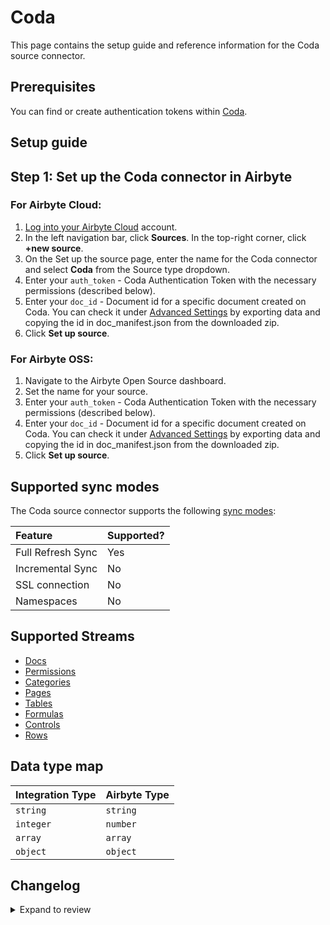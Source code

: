 # Coda

This page contains the setup guide and reference information for the Coda source connector.

## Prerequisites

You can find or create authentication tokens within [Coda](https://coda.io/account#apiSettings).

## Setup guide

## Step 1: Set up the Coda connector in Airbyte

### For Airbyte Cloud:

1. [Log into your Airbyte Cloud](https://cloud.airbyte.com/workspaces) account.
2. In the left navigation bar, click **Sources**. In the top-right corner, click **+new source**.
3. On the Set up the source page, enter the name for the Coda connector and select **Coda** from the Source type dropdown.
4. Enter your `auth_token` - Coda Authentication Token with the necessary permissions \(described below\).
5. Enter your `doc_id` - Document id for a specific document created on Coda. You can check it under [Advanced Settings](https://coda.io/account)
   by exporting data and copying the id in doc_manifest.json from the downloaded zip.
6. Click **Set up source**.

### For Airbyte OSS:

1. Navigate to the Airbyte Open Source dashboard.
2. Set the name for your source.
3. Enter your `auth_token` - Coda Authentication Token with the necessary permissions \(described below\).
4. Enter your `doc_id` - Document id for a specific document created on Coda. You can check it under [Advanced Settings](https://coda.io/account)
   by exporting data and copying the id in doc_manifest.json from the downloaded zip.
5. Click **Set up source**.

## Supported sync modes

The Coda source connector supports the following [sync modes](https://docs.airbyte.com/cloud/core-concepts#connection-sync-modes):

| Feature           | Supported? |
| :---------------- | :--------- |
| Full Refresh Sync | Yes        |
| Incremental Sync  | No         |
| SSL connection    | No         |
| Namespaces        | No         |

## Supported Streams

- [Docs](https://coda.io/developers/apis/v1#tag/Docs/operation/listDocs)
- [Permissions](https://coda.io/developers/apis/v1#tag/Permissions/operation/getPermissions)
- [Categories](https://coda.io/developers/apis/v1#tag/Publishing/operation/listCategories)
- [Pages](https://coda.io/developers/apis/v1#tag/Pages/operation/listPages)
- [Tables](https://coda.io/developers/apis/v1#tag/Tables/operation/listTables)
- [Formulas](https://coda.io/developers/apis/v1#tag/Formulas/operation/listFormulas)
- [Controls](https://coda.io/developers/apis/v1#tag/Controls/operation/listControls)
- [Rows](https://coda.io/developers/apis/v1#tag/Rows/operation/listRows)

## Data type map

| Integration Type | Airbyte Type |
| :--------------- | :----------- |
| `string`         | `string`     |
| `integer`        | `number`     |
| `array`          | `array`      |
| `object`         | `object`     |

## Changelog

<details>
  <summary>Expand to review</summary>

| Version | Date       | Pull Request                                             | Subject                                                                                                     |
| :------ | :--------- | :------------------------------------------------------- |:------------------------------------------------------------------------------------------------------------|
| 1.3.34 | 2025-08-23 | [65300](https://github.com/airbytehq/airbyte/pull/65300) | Update dependencies |
| 1.3.33 | 2025-08-09 | [64727](https://github.com/airbytehq/airbyte/pull/64727) | Update dependencies |
| 1.3.32 | 2025-08-02 | [64405](https://github.com/airbytehq/airbyte/pull/64405) | Update dependencies |
| 1.3.31 | 2025-07-26 | [64012](https://github.com/airbytehq/airbyte/pull/64012) | Update dependencies |
| 1.3.30 | 2025-07-19 | [63591](https://github.com/airbytehq/airbyte/pull/63591) | Update dependencies |
| 1.3.29 | 2025-07-12 | [62964](https://github.com/airbytehq/airbyte/pull/62964) | Update dependencies |
| 1.3.28 | 2025-07-05 | [62775](https://github.com/airbytehq/airbyte/pull/62775) | Update dependencies |
| 1.3.27 | 2025-06-28 | [62385](https://github.com/airbytehq/airbyte/pull/62385) | Update dependencies |
| 1.3.26 | 2025-06-22 | [62001](https://github.com/airbytehq/airbyte/pull/62001) | Update dependencies |
| 1.3.25 | 2025-06-14 | [61273](https://github.com/airbytehq/airbyte/pull/61273) | Update dependencies |
| 1.3.24 | 2025-05-24 | [59953](https://github.com/airbytehq/airbyte/pull/59953) | Update dependencies |
| 1.3.23 | 2025-05-03 | [59393](https://github.com/airbytehq/airbyte/pull/59393) | Update dependencies |
| 1.3.22 | 2025-04-26 | [58883](https://github.com/airbytehq/airbyte/pull/58883) | Update dependencies |
| 1.3.21 | 2025-04-19 | [58334](https://github.com/airbytehq/airbyte/pull/58334) | Update dependencies |
| 1.3.20 | 2025-04-12 | [57821](https://github.com/airbytehq/airbyte/pull/57821) | Update dependencies |
| 1.3.19 | 2025-04-05 | [57203](https://github.com/airbytehq/airbyte/pull/57203) | Update dependencies |
| 1.3.18 | 2025-03-29 | [56475](https://github.com/airbytehq/airbyte/pull/56475) | Update dependencies |
| 1.3.17 | 2025-03-22 | [55935](https://github.com/airbytehq/airbyte/pull/55935) | Update dependencies |
| 1.3.16 | 2025-03-08 | [55275](https://github.com/airbytehq/airbyte/pull/55275) | Update dependencies |
| 1.3.15 | 2025-03-01 | [54966](https://github.com/airbytehq/airbyte/pull/54966) | Update dependencies |
| 1.3.14 | 2025-02-22 | [53735](https://github.com/airbytehq/airbyte/pull/53735) | Update dependencies |
| 1.3.13 | 2025-02-08 | [53346](https://github.com/airbytehq/airbyte/pull/53346) | Update dependencies |
| 1.3.12 | 2025-02-01 | [52841](https://github.com/airbytehq/airbyte/pull/52841) | Update dependencies |
| 1.3.11 | 2025-01-25 | [52307](https://github.com/airbytehq/airbyte/pull/52307) | Update dependencies |
| 1.3.10 | 2025-01-18 | [51692](https://github.com/airbytehq/airbyte/pull/51692) | Update dependencies |
| 1.3.9 | 2025-01-11 | [51073](https://github.com/airbytehq/airbyte/pull/51073) | Update dependencies |
| 1.3.8 | 2024-12-28 | [50550](https://github.com/airbytehq/airbyte/pull/50550) | Update dependencies |
| 1.3.7 | 2024-12-21 | [50045](https://github.com/airbytehq/airbyte/pull/50045) | Update dependencies |
| 1.3.6 | 2024-12-14 | [49485](https://github.com/airbytehq/airbyte/pull/49485) | Update dependencies |
| 1.3.5 | 2024-12-12 | [49193](https://github.com/airbytehq/airbyte/pull/49193) | Update dependencies |
| 1.3.4 | 2024-12-11 | [48304](https://github.com/airbytehq/airbyte/pull/48304) | Starting with this version, the Docker image is now rootless. Please note that this and future versions will not be compatible with Airbyte versions earlier than 0.64 |
| 1.3.3 | 2024-10-29 | [47731](https://github.com/airbytehq/airbyte/pull/47731) | Update dependencies |
| 1.3.2 | 2024-10-28 | [47517](https://github.com/airbytehq/airbyte/pull/47517) | Update dependencies |
| 1.3.1 | 2024-08-16 | [44196](https://github.com/airbytehq/airbyte/pull/44196) | Bump source-declarative-manifest version |
| 1.3.0 | 2024-08-15 | [44165](https://github.com/airbytehq/airbyte/pull/44165) | Refactor connector to manifest-only format |
| 1.2.13 | 2024-08-12 | [43890](https://github.com/airbytehq/airbyte/pull/43890) | Update dependencies |
| 1.2.12 | 2024-08-10 | [43516](https://github.com/airbytehq/airbyte/pull/43516) | Update dependencies |
| 1.2.11 | 2024-08-03 | [43100](https://github.com/airbytehq/airbyte/pull/43100) | Update dependencies |
| 1.2.10 | 2024-07-27 | [42741](https://github.com/airbytehq/airbyte/pull/42741) | Update dependencies |
| 1.2.9 | 2024-07-20 | [42351](https://github.com/airbytehq/airbyte/pull/42351) | Update dependencies |
| 1.2.8 | 2024-07-13 | [41892](https://github.com/airbytehq/airbyte/pull/41892) | Update dependencies |
| 1.2.7 | 2024-07-10 | [41329](https://github.com/airbytehq/airbyte/pull/41329) | Update dependencies |
| 1.2.6 | 2024-07-06 | [40810](https://github.com/airbytehq/airbyte/pull/40810) | Update dependencies |
| 1.2.5 | 2024-06-25 | [40413](https://github.com/airbytehq/airbyte/pull/40413) | Update dependencies |
| 1.2.4 | 2024-06-22 | [40091](https://github.com/airbytehq/airbyte/pull/40091) | Update dependencies |
| 1.2.3 | 2024-06-06 | [39241](https://github.com/airbytehq/airbyte/pull/39241) | [autopull] Upgrade base image to v1.2.2 |
| 1.2.2 | 2024-05-28 | [38578](https://github.com/airbytehq/airbyte/pull/38578) | Make connector Builder compatible |
| 1.2.1 | 2024-04-02 | [36775](https://github.com/airbytehq/airbyte/pull/36775) | Migrate to base image, manage dependencies with Poetry, and stop using last_records interpolation variable. |
| 1.2.0 | 2023-08-13 | [29288](https://github.com/airbytehq/airbyte/pull/29288) | Migrate python cdk to low-code |
| 1.1.0 | 2023-07-10 | [27797](https://github.com/airbytehq/airbyte/pull/27797) | Add `rows` stream |
| 1.0.0 | 2023-07-10 | [28093](https://github.com/airbytehq/airbyte/pull/28093) | Update `docs` and `pages` schemas |
| 0.1.0 | 2022-11-17 | [18675](https://github.com/airbytehq/airbyte/pull/18675) | 🎉 New source: Coda [python cdk] |

</details>
